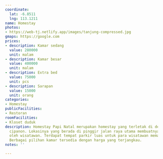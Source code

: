 ```yaml
---
coordinate:
  lat: -6.8511
  lng: 113.1211
name: Homestay
photos:
- https://web-tj.netlify.app/images/tanjung-compressed.jpg
gmaps: https://google.com
prices:
- description: Kamar sedang
  value: 280000
  unit: malam
- description: Kamar besar
  value: 400000
  unit: malam
- description: Extra bed
  value: 75000
  unit: pcs
- description: Sarapan
  value: 15000
  unit: orang
categories:
- Homestay
publicFacilities:
- Restoran
roomFacilities:
- Kloset duduk
description: Homestay Papi Natal merupakan homestay yang terletak di dekat pantai
  cipanon. Lokasinya yang berada di pinggir jalan raya utama membuatnya mudah diakses
  oleh wisatawan. Terdapat tempat parkir luas untuk para wisatawan memarkirkan kendaraannya.
  Berbagai pilihan kamar tersedia dengan harga yang terjangkau.
notes: ''

---
```

